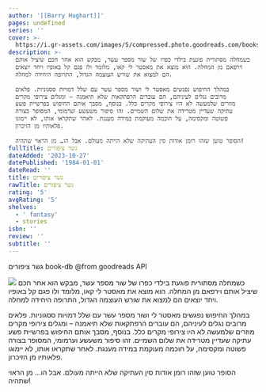 ```yaml
---
author: '[[Barry Hughart]]'
pages: undefined
series: ''
cover: >-
  https://i.gr-assets.com/images/S/compressed.photo.goodreads.com/books/1562571509l/51178973._SX318_SY475_.jpg
description: >-
  כשמחלה מסתורית פוגעת בילדי כפרו של שור מספר עשר, מבקש הוא אחר חכם שיציל אותם
  וירפאם מן המחלה. הוא מוצא את מאסטר לי קאו, מלומד ולו פגם קל באופיו ויחד יוצאים
  הם למצוא את שורש העוצמה הגדול, התרופה היחידה למחלה.  
    
  במהלך החיפוש נפגשים מאסטר לי ושור מספר עשר עם שלל דמויות ססגוניות. פלאים
  מרובים נגלים לעיניהם, הם עוברים הרפתקאות שלא תיאמנה – ומגלים צירופי מקרים
  מוזרים שלמעשה לא היו צירופי מקרים כלל. בנוסף, מסבך אותם החיפוש בפרשיית פשע
  עתיקה שעדיין מטרידה את שלום השמיים. זהו סיפור משעשע וערמומי, המסופר בצורה
  פשוטה ומקסימה, על חוכמה מעוקמת במידה מענגת. לאחר שתקראו אותו, לא יימוגו
  פלאותיו מן הזיכרון.  
    
  הסופר טוען שזהו רומן אודות סין העתיקה שלא הייתה מעולם. אבל הו… מן הראוי שתהיה!
fullTitle: גשר ציפורים
dateAdded: '2023-10-27'
datePublished: '1984-01-01'
dateRead: ''
title: גשר ציפורים
rawTitle: גשר ציפורים
rating: '5'
avgRating: '5'
shelves:
  - ' fantasy'
  - stories
isbn: ''
review: ''
subtitle: ''
---
```

גשר ציפורים book-db 
@from goodreads API

![](https:&#x2F;&#x2F;i.gr-assets.com&#x2F;images&#x2F;S&#x2F;compressed.photo.goodreads.com&#x2F;books&#x2F;1562571509l&#x2F;51178973._SX318_SY475_.jpg)
כשמחלה מסתורית פוגעת בילדי כפרו של שור מספר עשר, מבקש הוא אחר חכם שיציל אותם וירפאם מן המחלה. הוא מוצא את מאסטר לי קאו, מלומד ולו פגם קל באופיו ויחד יוצאים הם למצוא את שורש העוצמה הגדול, התרופה היחידה למחלה.  
  
במהלך החיפוש נפגשים מאסטר לי ושור מספר עשר עם שלל דמויות ססגוניות. פלאים מרובים נגלים לעיניהם, הם עוברים הרפתקאות שלא תיאמנה – ומגלים צירופי מקרים מוזרים שלמעשה לא היו צירופי מקרים כלל. בנוסף, מסבך אותם החיפוש בפרשיית פשע עתיקה שעדיין מטרידה את שלום השמיים. זהו סיפור משעשע וערמומי, המסופר בצורה פשוטה ומקסימה, על חוכמה מעוקמת במידה מענגת. לאחר שתקראו אותו, לא יימוגו פלאותיו מן הזיכרון.  
  
הסופר טוען שזהו רומן אודות סין העתיקה שלא הייתה מעולם. אבל הו… מן הראוי שתהיה!